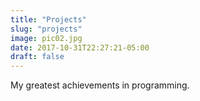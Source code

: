 ```yaml
---
title: "Projects"
slug: "projects"
image: pic02.jpg
date: 2017-10-31T22:27:21-05:00
draft: false
---
```


My greatest achievements in programming.
